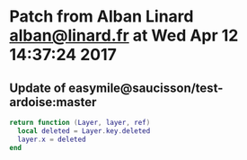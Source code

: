 # Patch from Alban Linard <alban@linard.fr> at Wed Apr 12 14:37:24 2017

## Update of easymile@saucisson/test-ardoise:master

```lua
return function (Layer, layer, ref)
  local deleted = Layer.key.deleted
  layer.x = deleted
end
```

